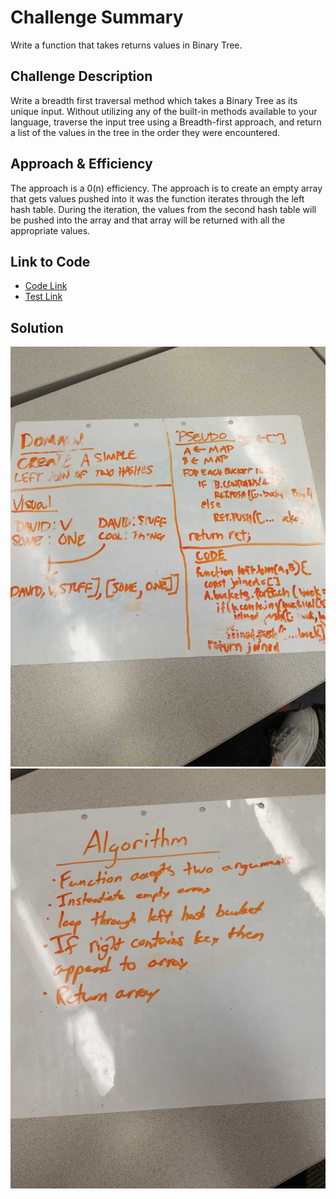 # Challenge Summary
Write a function that takes returns values in Binary Tree.

## Challenge Description
Write a breadth first traversal method which takes a Binary Tree as its unique input. Without utilizing any of the built-in methods available to your language, traverse the input tree using a Breadth-first approach, and return a list of the values in the tree in the order they were encountered.

## Approach & Efficiency
The approach is a 0(n) efficiency. The approach is to create an empty array that gets values pushed into it was the function iterates through the left hash table. During the iteration, the values from the second hash table will be pushed into the array and that array will be returned with all the appropriate values.

 ## Link to Code
 * [Code Link](./leftJoin.js)
 * [Test Link](./__tests__/leftJoin.test.js)

## Solution
![whiteBoard](./assets/whiteboardOne.jpg)
![whiteBoard](./assets/whiteboardTwo.jpg)
